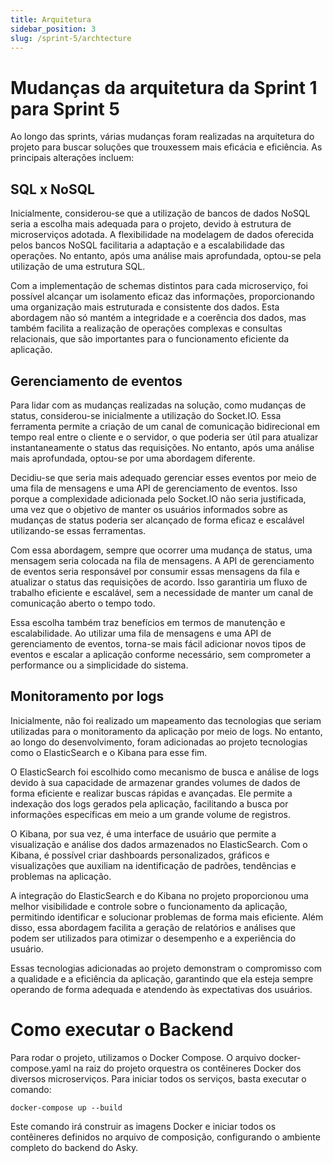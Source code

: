 ```yaml
---
title: Arquitetura
sidebar_position: 3
slug: /sprint-5/archtecture
---
```


# Mudanças da arquitetura da Sprint 1 para Sprint 5

Ao longo das sprints, várias mudanças foram realizadas na arquitetura do projeto para buscar soluções que trouxessem mais eficácia e eficiência. As principais alterações incluem:

## SQL x NoSQL

Inicialmente, considerou-se que a utilização de bancos de dados NoSQL seria a escolha mais adequada para o projeto, devido à estrutura de microserviços adotada. A flexibilidade na modelagem de dados oferecida pelos bancos NoSQL facilitaria a adaptação e a escalabilidade das operações. No entanto, após uma análise mais aprofundada, optou-se pela utilização de uma estrutura SQL.

Com a implementação de schemas distintos para cada microserviço, foi possível alcançar um isolamento eficaz das informações, proporcionando uma organização mais estruturada e consistente dos dados. Esta abordagem não só mantém a integridade e a coerência dos dados, mas também facilita a realização de operações complexas e consultas relacionais, que são importantes para o funcionamento eficiente da aplicação.

## Gerenciamento de eventos

Para lidar com as mudanças realizadas na solução, como mudanças de status, considerou-se inicialmente a utilização do Socket.IO. Essa ferramenta permite a criação de um canal de comunicação bidirecional em tempo real entre o cliente e o servidor, o que poderia ser útil para atualizar instantaneamente o status das requisições. No entanto, após uma análise mais aprofundada, optou-se por uma abordagem diferente.

Decidiu-se que seria mais adequado gerenciar esses eventos por meio de uma fila de mensagens e uma API de gerenciamento de eventos. Isso porque a complexidade adicionada pelo Socket.IO não seria justificada, uma vez que o objetivo de manter os usuários informados sobre as mudanças de status poderia ser alcançado de forma eficaz e escalável utilizando-se essas ferramentas.

Com essa abordagem, sempre que ocorrer uma mudança de status, uma mensagem seria colocada na fila de mensagens. A API de gerenciamento de eventos seria responsável por consumir essas mensagens da fila e atualizar o status das requisições de acordo. Isso garantiria um fluxo de trabalho eficiente e escalável, sem a necessidade de manter um canal de comunicação aberto o tempo todo.

Essa escolha também traz benefícios em termos de manutenção e escalabilidade. Ao utilizar uma fila de mensagens e uma API de gerenciamento de eventos, torna-se mais fácil adicionar novos tipos de eventos e escalar a aplicação conforme necessário, sem comprometer a performance ou a simplicidade do sistema.

## Monitoramento por logs

Inicialmente, não foi realizado um mapeamento das tecnologias que seriam utilizadas para o monitoramento da aplicação por meio de logs. No entanto, ao longo do desenvolvimento, foram adicionadas ao projeto tecnologias como o ElasticSearch e o Kibana para esse fim.

O ElasticSearch foi escolhido como mecanismo de busca e análise de logs devido à sua capacidade de armazenar grandes volumes de dados de forma eficiente e realizar buscas rápidas e avançadas. Ele permite a indexação dos logs gerados pela aplicação, facilitando a busca por informações específicas em meio a um grande volume de registros.

O Kibana, por sua vez, é uma interface de usuário que permite a visualização e análise dos dados armazenados no ElasticSearch. Com o Kibana, é possível criar dashboards personalizados, gráficos e visualizações que auxiliam na identificação de padrões, tendências e problemas na aplicação.

A integração do ElasticSearch e do Kibana no projeto proporcionou uma melhor visibilidade e controle sobre o funcionamento da aplicação, permitindo identificar e solucionar problemas de forma mais eficiente. Além disso, essa abordagem facilita a geração de relatórios e análises que podem ser utilizados para otimizar o desempenho e a experiência do usuário.

Essas tecnologias adicionadas ao projeto demonstram o compromisso com a qualidade e a eficiência da aplicação, garantindo que ela esteja sempre operando de forma adequada e atendendo às expectativas dos usuários.

# Como executar o Backend

Para rodar o projeto, utilizamos o Docker Compose. O arquivo docker-compose.yaml na raiz do projeto orquestra os contêineres Docker dos diversos microserviços. Para iniciar todos os serviços, basta executar o comando:

```
docker-compose up --build
```

Este comando irá construir as imagens Docker e iniciar todos os contêineres definidos no arquivo de composição, configurando o ambiente completo do backend do Asky.